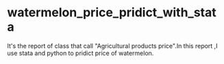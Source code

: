 # watermelon_price_pridict_with_stata
 It's the report of class that call "Agricultural products price".In this report ,I use stata and python to pridict price of watermelon.
